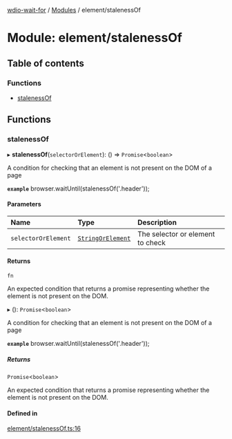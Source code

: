 [wdio-wait-for](../README.md) / [Modules](../modules.md) / element/stalenessOf

# Module: element/stalenessOf

## Table of contents

### Functions

- [stalenessOf](element_stalenessOf.md#stalenessof)

## Functions

### stalenessOf

▸ **stalenessOf**(`selectorOrElement`): () => `Promise`<`boolean`\>

A condition for checking that an element is not present on the DOM of a page

**`example`**
browser.waitUntil(stalenessOf('.header'));

#### Parameters

| Name | Type | Description |
| :------ | :------ | :------ |
| `selectorOrElement` | [`StringOrElement`](utils_element_types.md#stringorelement) | The selector or element to check |

#### Returns

`fn`

An expected condition that returns a promise
    representing whether the element is not present on the DOM.

▸ (): `Promise`<`boolean`\>

A condition for checking that an element is not present on the DOM of a page

**`example`**
browser.waitUntil(stalenessOf('.header'));

##### Returns

`Promise`<`boolean`\>

An expected condition that returns a promise
    representing whether the element is not present on the DOM.

#### Defined in

[element/stalenessOf.ts:16](https://github.com/webdriverio-community/wdio-wait-for/blob/5d4c2b2/src/element/stalenessOf.ts#L16)
